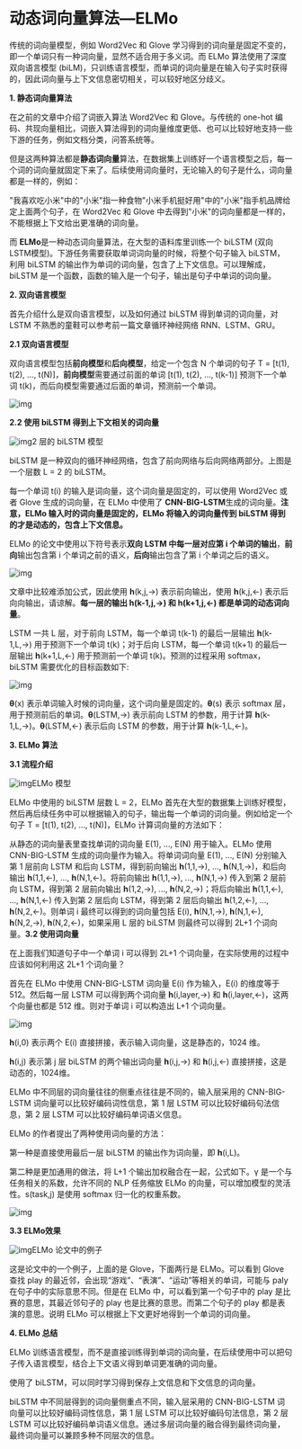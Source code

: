 # 动态词向量算法—ELMo

传统的词向量模型，例如 Word2Vec 和 Glove 学习得到的词向量是固定不变的，即一个单词只有一种词向量，显然不适合用于多义词。而 ELMo 算法使用了深度双向语言模型 (biLM)，只训练语言模型，而单词的词向量是在输入句子实时获得的，因此词向量与上下文信息密切相关，可以较好地区分歧义。

**1. 静态词向量算法**

在之前的文章中介绍了词嵌入算法 Word2Vec 和 Glove。与传统的 one-hot 编码、共现向量相比，词嵌入算法得到的词向量维度更低、也可以比较好地支持一些下游的任务，例如文档分类，问答系统等。

但是这两种算法都是**静态词向量**算法，在数据集上训练好一个语言模型之后，每一个词的词向量就固定下来了。后续使用词向量时，无论输入的句子是什么，词向量都是一样的，例如：

"我喜欢吃小米"中的"小米"指一种食物"小米手机挺好用"中的"小米"指手机品牌给定上面两个句子，在 Word2Vec 和 Glove 中去得到"小米"的词向量都是一样的，不能根据上下文给出更准确的词向量。

而 **ELMo**是一种动态词向量算法，在大型的语料库里训练一个 biLSTM (双向LSTM模型)。下游任务需要获取单词词向量的时候，将整个句子输入 biLSTM，利用 biLSTM 的输出作为单词的词向量，包含了上下文信息。可以理解成，biLSTM 是一个函数，函数的输入是一个句子，输出是句子中单词的词向量。

**2. 双向语言模型**

首先介绍什么是双向语言模型，以及如何通过 biLSTM 得到单词的词向量，对 LSTM 不熟悉的童鞋可以参考前一篇文章循环神经网络 RNN、LSTM、GRU。

**2.1 双向语言模型**

双向语言模型包括**前向模型**和**后向模型**，给定一个包含 N 个单词的句子 T = [t(1), t(2), ..., t(N)]，**前向模型**需要通过前面的单词 [t(1), t(2), ..., t(k-1)] 预测下一个单词 t(k)，而后向模型需要通过后面的单词，预测前一个单词。

![img](../assets/5AAC3C6283D049CA0AF5E0DB000080B1)

**2.2 使用 biLSTM 得到上下文相关的词向量**

![img](../assets/7B8C346293C04D431CFD84DE0000C0B1)2 层的 biLSTM 模型

biLSTM 是一种双向的循环神经网络，包含了前向网络与后向网络两部分。上图是一个层数 L = 2 的 biLSTM。

每一个单词 t(i) 的输入是词向量，这个词向量是固定的，可以使用 Word2Vec 或者 Glove 生成的词向量，在 ELMo 中使用了 **CNN-BIG-LSTM**生成的词向量。**注意，ELMo 输入时的词向量是固定的，ELMo 将输入的词向量传到 biLSTM 得到的才是动态的，包含上下文信息。**

ELMo 的论文中使用以下符号表示**双向 LSTM 中每一层对应第 i 个单词的输出**，**前向**输出包含第 i 个单词之前的语义，**后向**输出包含了第 i 个单词之后的语义。

![img](../assets/5AAE3C62C75059C00E5590CE000080B1)

文章中比较难添加公式，因此使用 **h**(k,j,→) 表示前向输出，使用 **h**(k,j,←) 表示后向向输出，请谅解。**每一层的输出 h(k-1,j,→) 和 h(k+1,j,←) 都是单词的动态词向量**。

LSTM 一共 L 层，对于前向 LSTM，每一个单词 t(k-1) 的最后一层输出 **h**(k-1,L,→) 用于预测下一个单词 t(k)；对于后向 LSTM，每一个单词 t(k+1) 的最后一层输出 **h**(k+1,L,←) 用于预测前一个单词 t(k)。预测的过程采用 softmax， biLSTM 需要优化的目标函数如下:

![img](../assets/4AAE3C62896449031EF4A5DA000080B1)

**θ**(x) 表示单词输入时候的词向量，这个词向量是固定的。**θ**(s) 表示 softmax 层，用于预测前后的单词。**θ**(LSTM,→) 表示前向 LSTM 的参数，用于计算 **h**(k-1,L,→)。**θ**(LSTM,←) 表示后向 LSTM 的参数，用于计算 **h**(k-1,L,←)。

**3. ELMo 算法**

**3.1 流程介绍**

![img](../assets/A8A07C32B1C868E2587DC0CA020070B2)ELMo 模型

ELMo 中使用的 biLSTM 层数 L = 2，ELMo 首先在大型的数据集上训练好模型，然后再后续任务中可以根据输入的句子，输出每一个单词的词向量。例如给定一个句子 T = [t(1), t(2), ..., t(N)]，ELMo 计算词向量的方法如下：

从静态的词向量表里查找单词的词向量 E(1), ..., E(N) 用于输入。ELMo 使用 CNN-BIG-LSTM 生成的词向量作为输入。将单词词向量 E(1), ..., E(N) 分别输入第 1 层前向 LSTM 和后向 LSTM，得到前向输出 **h**(1,1,→), ..., **h**(N,1,→)，和后向输出 **h**(1,1,←), ..., **h**(N,1,←)。将前向输出 **h**(1,1,→), ..., **h**(N,1,→) 传入到第 2 层前向 LSTM，得到第 2 层前向输出 **h**(1,2,→), ..., **h**(N,2,→)；将后向输出 **h**(1,1,←), ..., **h**(N,1,←) 传入到第 2 层后向 LSTM，得到第 2 层后向输出 **h**(1,2,←), ..., **h**(N,2,←)。则单词 i 最终可以得到的词向量包括 E(i), **h**(N,1,→), **h**(N,1,←), **h**(N,2,→), **h**(N,2,←)，如果采用 L 层的 biLSTM 则最终可以得到 2L+1 个词向量。**3.2 使用词向量**

在上面我们知道句子中一个单词 i 可以得到 2L+1 个词向量，在实际使用的过程中应该如何利用这 2L+1 个词向量？

首先在 ELMo 中使用 CNN-BIG-LSTM 词向量 E(i) 作为输入，E(i) 的维度等于 512。然后每一层 LSTM 可以得到两个词向量 **h**(i,layer,→) 和 **h**(i,layer,←)，这两个向量也都是 512 维。则对于单词 i 可以构造出 L+1 个词向量。

![img](../assets/7AAC3C6297F149820E7DD0CE000080B1)

**h**(i,0) 表示两个 E(i) 直接拼接，表示输入词向量，这是静态的，1024 维。

**h**(i,j) 表示第 j 层 biLSTM 的两个输出词向量 **h**(i,j,→) 和 **h**(i,j,←) 直接拼接，这是动态的，1024维。

ELMo 中不同层的词向量往往的侧重点往往是不同的，输入层采用的 CNN-BIG-LSTM 词向量可以比较好编码词性信息，第 1 层 LSTM 可以比较好编码句法信息，第 2 层 LSTM 可以比较好编码单词语义信息。

ELMo 的作者提出了两种使用词向量的方法：

第一种是直接使用最后一层 biLSTM 的输出作为词向量，即 **h**(i,L)。

第二种是更加通用的做法，将 L+1 个输出加权融合在一起，公式如下。γ 是一个与任务相关的系数，允许不同的 NLP 任务缩放 ELMo 的向量，可以增加模型的灵活性。s(task,j) 是使用 softmax 归一化的权重系数。

![img](../assets/5AAC3C62C964F8115C5510C60000C0B1)

**3.3 ELMo效果**

![img](../assets/A590ED3397E5490356C1F1CE0200F0B3)ELMo 论文中的例子

这是论文中的一个例子，上面的是 Glove，下面两行是 ELMo。可以看到 Glove 查找 play 的最近邻，会出现“游戏”、“表演”、“运动”等相关的单词，可能与 paly 在句子中的实际意思不同。但是在 ELMo 中，可以看到第一个句子中的 play 是比赛的意思，其最近邻句子的 play 也是比赛的意思。而第二个句子的 play 都是表演的意思。说明 ELMo 可以根据上下文更好地得到一个单词的词向量。

**4. ELMo 总结**

ELMo 训练语言模型，而不是直接训练得到单词的词向量，在后续使用中可以把句子传入语言模型，结合上下文语义得到单词更准确的词向量。

使用了 biLSTM，可以同时学习得到保存上文信息和下文信息的词向量。

biLSTM 中不同层得到的词向量侧重点不同，输入层采用的 CNN-BIG-LSTM 词向量可以比较好编码词性信息，第 1 层 LSTM 可以比较好编码句法信息，第 2 层 LSTM 可以比较好编码单词语义信息。通过多层词向量的融合得到最终词向量，最终词向量可以兼顾多种不同层次的信息。